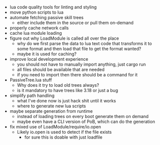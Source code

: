 * lua code quality tools for linting and styling
* move python scripts to lua
* automate fetching passive skill trees
    * either include them in the source or pull them on-demand
* properly cache network calls
* cache lua module loading
* figure out why LoadModule is called all over the place
    * why do we first parse the data to lua text code that transforms it to some
      format and then load that file to get the format wanted?
    * maybe it is used for caching?
* improve local development experience
    * you should not have to manually import anything, just cargo run
    * all files should be available that are needed
    * if you need to import then there should be a command for it
* PassiveTree.lua stuff
    * Why does it try to load old trees always?
    * is it mandatory to have trees like 3.18 or just a bug
* simplify path handling
    * what I've done now is just hack shit until it works
    * where to generate new lua scripts
* maybe separate generation from runtime
    * instead of loading trees on every boot generate them on demand
    * maybe even have a CLI version of PoB, which can do the generation
* fix mixed use of LoadModule/require/io.open
    * Likely io.open is used to detect if the file exists
        * for sure this is doable with just loadfile
